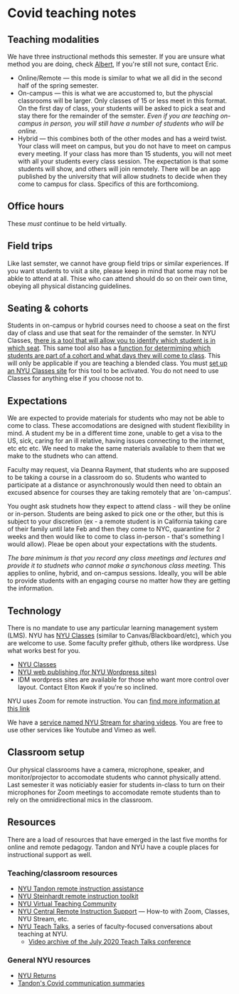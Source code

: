 # Covid teaching notes 

## Teaching modalities
We have three instructional methods this semester. If you are unsure what method you are doing, check [Albert](https://albert.nyu.edu),  If you're still not sure, contact Eric.

- Online/Remote &mdash; this mode is similar to what we all did in the second half of the spring semester. 
- On-campus &mdash; this is what we are accustomed to, but the physcial classrooms will be larger. Only classes of 15 or less meet in this format. On the first day of class, your students will be asked to pick a seat and stay there for the remainder of the semster. _Even if you are teaching on-campus in person, you will still have a number of students who will be online._
- Hybrid &mdash; this combines both of the other modes and has a weird twist. Your class will meet on campus, but you do not have to meet on campus every meeting. If your class has more than 15 students, you will not meet with all your students every class session. The expectation is that some students will show, and others will join remotely. There will be an app published by the university that will allow studnets to decide when they come to campus for class. Specifics of this are forthcomiong.

## Office hours
These _must_ continue to be held virtually.

## Field trips
Like last semster, we cannot have group field trips or similar experiences. If you want students to visit a site, please keep in mind that some may not be abkle to attend at all. Thise who can attend should do so on their own time, obeying all physical distancing guidelines.

## Seating & cohorts
Students in on-campus or hybrid courses need to choose a seat on the first day of class and use that seat for the remainder of the semster. In NYU Classes, [there is a tool that will allow you to identify which student is in which seat](https://nyu.service-now.com/servicelink/kb_search.do?id=KB0018303). This same tool also has a [function for determiming which students are part of a cohort and what days they will come to class](https://nyu.service-now.com/servicelink/kb_search.do?id=KB0018303). This will only be applicable if you are teaching a blended class. You must [set up an NYU Classes site](https://nyu.service-now.com/servicelink/kb_search.do?id=041231816393895) for this tool to be activated. You do not need to use Classes for anything else if you choose not to.

## Expectations
We are expected to provide materials for students who may not be able to come to class. These accomodations are designed with student flexibility in mind. A student my be in a different time zone, unable to get a visa to the US, sick, caring for an ill relative, having issues connecting to the internet, etc etc etc. We need to make the same materials available to them that we make to the studnets who can attend. 

Faculty may request, via Deanna Rayment, that students who are supposed to be taking a course in a classroom do so. Students who wanted to participate at a distance or asynchronously would then need to obtain an excused absence for courses they are taking remotely that are 'on-campus'.

You ought ask studnets how they expect to attend class - will they be online or in-person. Students are being asked to pick one or the other, but this is subject to your discretion (ex - a remote student is in California taking care of their family until late Feb and then they come to NYC, quarantine for 2 weeks and then would like to come to class in-person - that's something I would allow). Pleae be open about your expectations with the students.  

*The bare minimum is that you record any class meetings and lectures and provide it to studnets who cannot make a synchonous class meeting.* This applies to online, hybrid, and on-campus sessions. Ideally, you will be able to provide students with an engaging course no matter how they are getting the information.

## Technology
There is no mandate to use any particular learning management system (LMS). NYU has [NYU Classes](https://newclasses.nyu.edu) (similar to Canvas/Blackboard/etc), which you are welcome to use. Some faculty prefer github, others like wordpress. Use what works best for you.

- [NYU Classes](https://newclasses.nyu.edu) 
- [NYU web publishing (for NYU Wordpress sites)](https://wp.nyu.edu/create/) 
- IDM wordpress sites are available for those who want more control over layout. Contact Elton Kwok if you're so inclined.

NYU uses Zoom for remote instruction. You can [find more information at this link](https://www.nyu.edu/life/information-technology/communication-and-conferencing/meetings-chat-conferencing/nyu-zoom.html)

We have a [service named NYU Stream for sharing videos](https://www.nyu.edu/life/information-technology/instructional-technology-support/video-and-media-creation-presentation/nyu-stream.html). You are free to use other services like Youtube and Vimeo as well. 

## Classroom setup
Our physical classrooms have a camera, microphone, speaker, and monitor/projector to accomodate students who cannot physically attend. Last semester it was noticiably easier for students in-class to turn on their microphones for Zoom meetings to accomodate remote students than to rely on the omnidirectional mics in the classroom.

## Resources
There are a load of resources that have emerged in the last five months for online and remote pedagogy. Tandon and NYU have a couple places for instructional support as well.

### Teaching/classroom resources
- [NYU Tandon remote instruction assistance](https://engineering.nyu.edu/academics/support-services/faculty-innovation-fitl/remote-instruction) 
- [NYU Steinhardt remote instruction toolkit](https://sites.google.com/nyu.edu/nyu-steinhardt-toolkit/home) 
- [NYU Virtual Teaching Community](https://sites.google.com/nyu.edu/virtual-teaching-community/home) 
- [NYU Central Remote Instruction Support](https://www.nyu.edu/faculty/teaching-and-learning-resources/remote-instruction-support.html) &mdash; How-to with Zoom, Classes, NYU Stream, etc. 
- [NYU Teach Talks](https://sites.google.com/nyu.edu/virtual-teaching-community/teachtalks?authuser=0), a series of faculty-focused conversations about teaching at NYU. 
    - [Video archive of the July 2020 Teach Talks conference](https://sites.google.com/nyu.edu/teachcamp/recordings-resources?authuser=1&pli=1)

### General NYU resources
- [NYU Returns](https://www.nyu.edu/life/safety-health-wellness/coronavirus-information.html)
- [Tandon's Covid communication summaries](https://engineering.nyu.edu/covid-19-communications-and-resources)
